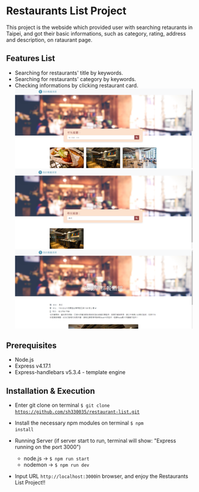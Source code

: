 # Restaurants List Project

This project is the webside which provided user with searching retaurants in Taipei, and got their basic informations, such as category, rating, address and description, on rataurant page.


## Features List ##

* Searching for restaurants' title by keywords.
* Searching for restaurants' category by keywords.
* Checking informations by clicking restaurant card.
![Alt home_page](https://github.com/sh330035/reataurant-list/blob/main/public/img/home_page.png)
![Alt search_feature](https://github.com/sh330035/reataurant-list/blob/main/public/img/search_features.png)
![Alt restaurant_information](https://github.com/sh330035/reataurant-list/blob/main/public/img/restaurant_information.png)

## Prerequisites ##
* Node.js
* Express v4.17.1
* Express-handlebars v5.3.4 - template engine

## Installation & Execution ##
* Enter git clone on terminal <code>$ git clone https://github.com/sh330035/restaurant-list.git</code>

* Install the necessary npm modules on terminal <code>$ npm install</code>

* Running Server (if server start to run, terminal will show: "Express running on the port 3000")
  * node.js ->  <code>$ npm run start</code>  
  * nodemon ->  <code>$ npm run dev</code>

* Input URL <code>http://localhost:3000</code>in browser, and enjoy the Restaurants List Project!!
